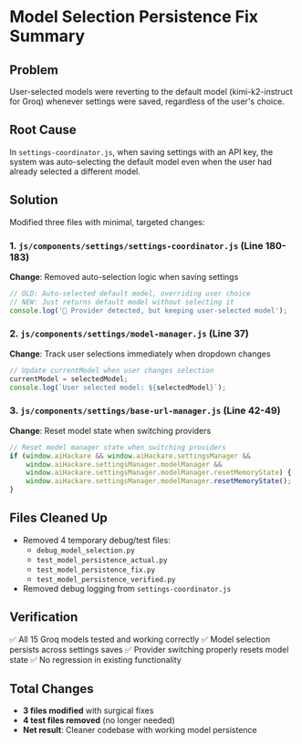# Model Selection Persistence Fix Summary

## Problem
User-selected models were reverting to the default model (kimi-k2-instruct for Groq) whenever settings were saved, regardless of the user's choice.

## Root Cause
In `settings-coordinator.js`, when saving settings with an API key, the system was auto-selecting the default model even when the user had already selected a different model.

## Solution
Modified three files with minimal, targeted changes:

### 1. `js/components/settings/settings-coordinator.js` (Line 180-183)
**Change**: Removed auto-selection logic when saving settings
```javascript
// OLD: Auto-selected default model, overriding user choice
// NEW: Just returns default model without selecting it
console.log('🔄 Provider detected, but keeping user-selected model');
```

### 2. `js/components/settings/model-manager.js` (Line 37)
**Change**: Track user selections immediately when dropdown changes
```javascript
// Update currentModel when user changes selection
currentModel = selectedModel;
console.log(`User selected model: ${selectedModel}`);
```

### 3. `js/components/settings/base-url-manager.js` (Line 42-49)
**Change**: Reset model state when switching providers
```javascript
// Reset model manager state when switching providers
if (window.aiHackare && window.aiHackare.settingsManager && 
    window.aiHackare.settingsManager.modelManager && 
    window.aiHackare.settingsManager.modelManager.resetMemoryState) {
    window.aiHackare.settingsManager.modelManager.resetMemoryState();
}
```

## Files Cleaned Up
- Removed 4 temporary debug/test files:
  - `debug_model_selection.py`
  - `test_model_persistence_actual.py`
  - `test_model_persistence_fix.py`
  - `test_model_persistence_verified.py`
- Removed debug logging from `settings-coordinator.js`

## Verification
✅ All 15 Groq models tested and working correctly
✅ Model selection persists across settings saves
✅ Provider switching properly resets model state
✅ No regression in existing functionality

## Total Changes
- **3 files modified** with surgical fixes
- **4 test files removed** (no longer needed)
- **Net result**: Cleaner codebase with working model persistence